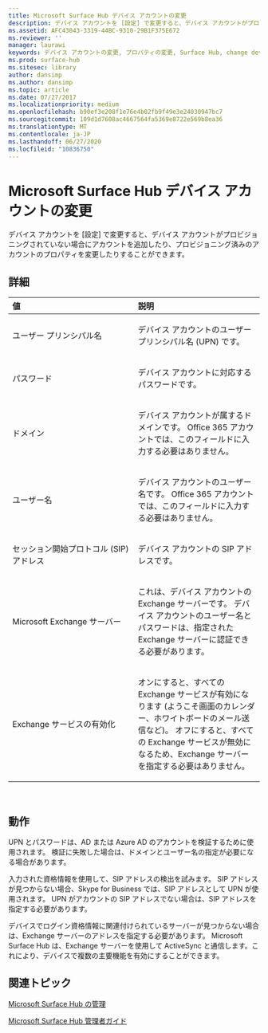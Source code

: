 ```yaml
---
title: Microsoft Surface Hub デバイス アカウントの変更
description: デバイス アカウントを [設定] で変更すると、デバイス アカウントがプロビジョニングされていない場合にアカウントを追加したり、プロビジョニング済みのアカウントのプロパティを変更したりすることができます。
ms.assetid: AFC43043-3319-44BC-9310-29B1F375E672
ms.reviewer: ''
manager: laurawi
keywords: デバイス アカウントの変更, プロパティの変更, Surface Hub, change device account, change properties, Surface Hub
ms.prod: surface-hub
ms.sitesec: library
author: dansimp
ms.author: dansimp
ms.topic: article
ms.date: 07/27/2017
ms.localizationpriority: medium
ms.openlocfilehash: b90ef3e208f1e76e4b02fb9f49e3e24030947bc7
ms.sourcegitcommit: 109d1d7608ac4667564fa5369e8722e569b8ea36
ms.translationtype: MT
ms.contentlocale: ja-JP
ms.lasthandoff: 06/27/2020
ms.locfileid: "10836750"
---
```

# Microsoft Surface Hub デバイス アカウントの変更


デバイス アカウントを [設定] で変更すると、デバイス アカウントがプロビジョニングされていない場合にアカウントを追加したり、プロビジョニング済みのアカウントのプロパティを変更したりすることができます。

## 詳細


<table>
<colgroup>
<col width="50%" />
<col width="50%" />
</colgroup>
<thead>
<tr class="header">
<th align="left">値</th>
<th align="left">説明</th>
</tr>
</thead>
<tbody>
<tr class="odd">
<td align="left"><p>ユーザー プリンシパル名</p></td>
<td align="left"><p>デバイス アカウントのユーザー プリンシパル名 (UPN) です。</p></td>
</tr>
<tr class="even">
<td align="left"><p>パスワード</p></td>
<td align="left"><p>デバイス アカウントに対応するパスワードです。</p></td>
</tr>
<tr class="odd">
<td align="left"><p>ドメイン</p></td>
<td align="left"><p>デバイス アカウントが属するドメインです。 Office 365 アカウントでは、このフィールドに入力する必要はありません。</p></td>
</tr>
<tr class="even">
<td align="left"><p>ユーザー名</p></td>
<td align="left"><p>デバイス アカウントのユーザー名です。 Office 365 アカウントでは、このフィールドに入力する必要はありません。</p></td>
</tr>
<tr class="odd">
<td align="left"><p>セッション開始プロトコル (SIP) アドレス</p></td>
<td align="left"><p>デバイス アカウントの SIP アドレスです。</p></td>
</tr>
<tr class="even">
<td align="left"><p>Microsoft Exchange サーバー</p></td>
<td align="left"><p>これは、デバイス アカウントの Exchange サーバーです。 デバイス アカウントのユーザー名とパスワードは、指定された Exchange サーバーに認証できる必要があります。</p></td>
</tr>
<tr class="odd">
<td align="left"><p>Exchange サービスの有効化</p></td>
<td align="left"><p>オンにすると、すべての Exchange サービスが有効になります (ようこそ画面のカレンダー、ホワイトボードのメール送信など)。 オフにすると、すべての Exchange サービスが無効になるため、Exchange サーバーを指定する必要はありません。</p></td>
</tr>
</tbody>
</table>

 

## 動作


UPN とパスワードは、AD または Azure AD のアカウントを検証するために使用されます。 検証に失敗した場合は、ドメインとユーザー名の指定が必要になる場合があります。

入力された資格情報を使用して、SIP アドレスの検出を試みます。 SIP アドレスが見つからない場合、Skype for Business では、SIP アドレスとして UPN が使用されます。 UPN がアカウントの SIP アドレスでない場合は、SIP アドレスを指定する必要があります。

デバイスでログイン資格情報に関連付けられているサーバーが見つからない場合は、Exchange サーバーのアドレスを指定する必要があります。 Microsoft Surface Hub は、Exchange サーバーを使用して ActiveSync と通信します。これにより、デバイスで複数の主要機能を有効にすることができます。

## 関連トピック


[Microsoft Surface Hub の管理](manage-surface-hub.md)

[Microsoft Surface Hub 管理者ガイド](surface-hub-administrators-guide.md)

 

 





